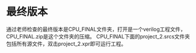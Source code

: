 # 最终版本
  通过老师检查的最终版本是CPU\_FINAL文件夹，打开是一个verilog工程文件，CPU\_FINAL.zip是这个文件夹的压缩。
CPU\_FINAL下面的project\_2.srcs文件夹包括所有源文件，双击project\_2.xpr即可运行工程。
